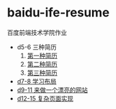 # baidu-ife-resume
百度前端技术学院作业

- d5-6 三种简历
   1. [第一种简历](https://dragerwan.github.io/baidu-ife-resume/d5-6/index1.html)
   2. [第二种简历](https://dragerwan.github.io/baidu-ife-resume/d5-6/index2.html)
   3. [第三种简历](https://dragerwan.github.io/baidu-ife-resume/d5-6/index3.html)
- [d7-8 学习布局](https://dragerwan.github.io/baidu-ife-resume/d7-8/index.html)
- [d9-11 来做一个漂亮的网站](https://dragerwan.github.io/baidu-ife-resume/d9-11/index.html)
- [d12-15 复杂页面实现](https://dragerwan.github.io/baidu-ife-resume/d12-15/index.html)
